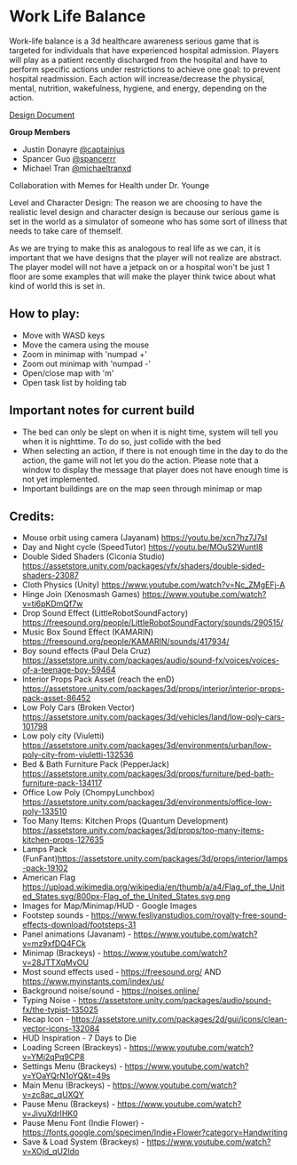 # Work Life Balance

Work-life balance is a 3d healthcare awareness serious game that is targeted for individuals that have experienced hospital admission. Players will play as a patient recently discharged from the hospital and have to perform specific actions under restrictions to achieve one goal: to prevent hospital readmission. Each action will increase/decrease the physical, mental, nutrition, wakefulness, hygiene, and energy, depending on the action.

[Design Document](https://docs.google.com/document/d/1Ck8zF3Yt3X1N1JXT_AUpbYGIUTo74_H7UZIEWQ4_muc/edit?usp=sharing)

**Group Members**  
- Justin Donayre [@captainjus](https://github.com/captainjus)
- Spancer Guo [@spancerrr](https://github.com/spancerrr)
- Michael Tran [@michaeltranxd](https://github.com/michaeltranxd)

Collaboration with Memes for Health under Dr. Younge

Level and Character Design: 
The reason we are choosing to have the realistic level design and character design is
because our serious game is set in the world as a simulator of someone who has some
sort of illness that needs to take care of themself. 

As we are trying to make this as analogous to real life as we can, it is important that we have designs that the player will not realize are abstract. The player model will not have a jetpack on or a hospital won't be just 1 floor are some examples that will make the player think twice about what kind of world this is set in.

## How to play:
- Move with WASD keys
- Move the camera using the mouse
- Zoom in minimap with 'numpad +'
- Zoom out minimap with 'numpad -'
- Open/close map with 'm'
- Open task list by holding tab


## Important notes for current build
- The bed can only be slept on when it is night time, system will tell you when it is nighttime. To do so, just collide with the bed
- When selecting an action, if there is not enough time in the day to do the action, the game will not let you do the action. Please note that a window to display the message that player does not have enough time is not yet implemented.
- Important buildings are on the map seen through minimap or map

## Credits:
- Mouse orbit using camera (Jayanam) https://youtu.be/xcn7hz7J7sI
- Day and Night cycle (SpeedTutor) https://youtu.be/MOuS2Wuntl8
- Double Sided Shaders (Ciconia Studio) https://assetstore.unity.com/packages/vfx/shaders/double-sided-shaders-23087
- Cloth Physics (Unity) https://www.youtube.com/watch?v=Nc_ZMgEFj-A
- Hinge Join (Xenosmash Games) https://www.youtube.com/watch?v=ti6pKDmQf7w
- Drop Sound Effect (LittleRobotSoundFactory) https://freesound.org/people/LittleRobotSoundFactory/sounds/290515/
- Music Box Sound Effect (KAMARIN) https://freesound.org/people/KAMARIN/sounds/417934/
- Boy sound effects (Paul Dela Cruz) https://assetstore.unity.com/packages/audio/sound-fx/voices/voices-of-a-teenage-boy-59464 
- Interior Props Pack Asset (reach the enD) https://assetstore.unity.com/packages/3d/props/interior/interior-props-pack-asset-86452
- Low Poly Cars (Broken Vector) https://assetstore.unity.com/packages/3d/vehicles/land/low-poly-cars-101798
- Low poly city (Viuletti) https://assetstore.unity.com/packages/3d/environments/urban/low-poly-city-from-viuletti-132536
- Bed & Bath Furniture Pack (PepperJack) https://assetstore.unity.com/packages/3d/props/furniture/bed-bath-furniture-pack-134117
- Office Low Poly (ChompyLunchbox) https://assetstore.unity.com/packages/3d/environments/office-low-poly-133510 
- Too Many Items: Kitchen Props (Quantum Development) https://assetstore.unity.com/packages/3d/props/too-many-items-kitchen-props-127635
- Lamps Pack (FunFant)https://assetstore.unity.com/packages/3d/props/interior/lamps-pack-19102
- American Flag https://upload.wikimedia.org/wikipedia/en/thumb/a/a4/Flag_of_the_United_States.svg/800px-Flag_of_the_United_States.svg.png
- Images for Map/Minimap/HUD - Google Images
- Footstep sounds - https://www.fesliyanstudios.com/royalty-free-sound-effects-download/footsteps-31
- Panel animations (Javanam) - https://www.youtube.com/watch?v=mz9xfDQ4FCk
- Minimap (Brackeys) - https://www.youtube.com/watch?v=28JTTXqMvOU
- Most sound effects used - https://freesound.org/ AND https://www.myinstants.com/index/us/
- Background noise/sound - https://noises.online/
- Typing Noise - https://assetstore.unity.com/packages/audio/sound-fx/the-typist-135025
- Recap Icon - https://assetstore.unity.com/packages/2d/gui/icons/clean-vector-icons-132084
- HUD Inspiration - 7 Days to Die
- Loading Screen (Brackeys) - https://www.youtube.com/watch?v=YMj2qPq9CP8
- Settings Menu (Brackeys) - https://www.youtube.com/watch?v=YOaYQrN1oYQ&t=49s
- Main Menu (Brackeys) - https://www.youtube.com/watch?v=zc8ac_qUXQY
- Pause Menu (Brackeys) - https://www.youtube.com/watch?v=JivuXdrIHK0
- Pause Menu Font (Indie Flower) - https://fonts.google.com/specimen/Indie+Flower?category=Handwriting
- Save & Load System (Brackeys) - https://www.youtube.com/watch?v=XOjd_qU2Ido